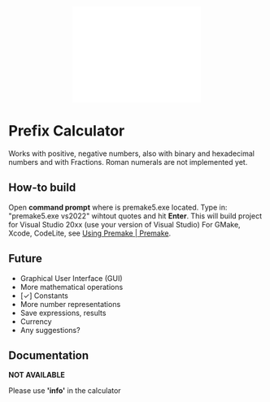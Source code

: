 <p align="center">
  <img src="MKWhite.png" width=50% height=50% align="center">
</p>

# Prefix Calculator

Works with positive, negative numbers, also with binary and hexadecimal numbers and with Fractions.
Roman numerals are not implemented yet.

## How-to build

Open **command prompt** where is premake5.exe located.
Type in: "premake5.exe vs2022" wihtout quotes and hit **Enter**.
This will build project for Visual Studio 20xx (use your version of Visual Studio)
For GMake, Xcode, CodeLite, see [Using Premake | Premake](https://premake.github.io/docs/Using-Premake).

## Future

- Graphical User Interface (GUI)
- More mathematical operations 
- [✓] Constants 
- More number representations
- Save expressions, results
- Currency
- Any suggestions?

## Documentation

**NOT AVAILABLE**

Please use **'info'** in the calculator
